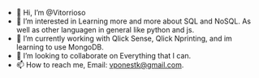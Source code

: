- 👋 Hi, I’m @Vitorrioso
- 👀 I’m interested in Learning more and more about SQL and NoSQL. As well as other languagen in general like python and js.
- 🌱 I’m currently working with Qlick Sense, Qlick Nprinting, and im learning to use MongoDB.
- 💞️ I’m looking to collaborate on Everything that I can.
- 📫 How to reach me, Email: vponestk@gmail.com.

